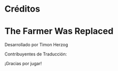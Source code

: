# Créditos

# The Farmer Was Replaced

Desarrollado por Timon Herzog

Contribuyentes de Traducción:

¡Gracias por jugar!